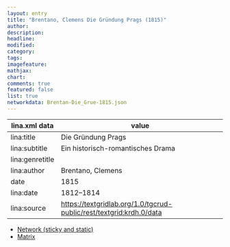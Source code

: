 ```yaml
---
layout: entry
title: "Brentano, Clemens Die Gründung Prags (1815)"
author:
description:
headline:
modified:
category:
tags:
imagefeature: 
mathjax: 
chart: 
comments: true
featured: false
list: true
networkdata: Brentan-Die_Grue-1815.json
---
```

lina.xml data  | value
------------- | -------------
lina:title|Die Gründung Prags
lina:subtitle|Ein historisch-romantisches Drama
lina:genretitle|
lina:author|Brentano, Clemens
date|1815
lina:date|1812–1814
lina:source|https://textgridlab.org/1.0/tgcrud-public/rest/textgrid:krdh.0/data


* [Network (sticky and static)](/network0004)
* [Matrix](/matrix0004)
